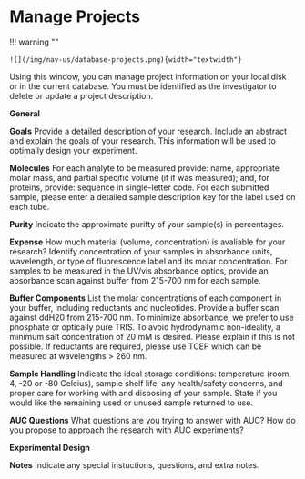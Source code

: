 # Manage Projects

!!! warning ""

    ![](/img/nav-us/database-projects.png){width="textwidth"}

Using this window, you can manage project information on your local disk or in the current database. You must be identified as the investigator to delete or update a project description.

$\textbf{General}$

$\textbf{Goals}$ Provide a detailed description of your research. Include an abstract and explain the goals of your research. This information will be used to optimally design your experiment.

$\textbf{Molecules}$ For each analyte to be measured provide: name, appropriate molar mass, and partial specific volume (it if was measured); and, for proteins, provide: sequence in single-letter code. For each submitted sample, please enter a detailed sample description key for the label used on each tube.

$\textbf{Purity}$ Indicate the approximate purifty of your sample(s) in percentages.

$\textbf{Expense}$ How much material (volume, concentration) is avaliable for your research? Identify concentration of your samples in absorbance units, wavelength, or type of fluorescence label and its molar concentration. For samples to be measured in the UV/vis absorbance optics, provide an absorbance scan against buffer from 215-700 nm for each sample.

$\textbf{Buffer Components}$ List the molar concentrations of each component in your buffer, including reductants and nucleotides. Provide a buffer scan against ddH20 from 215-700 nm. To minimize absorbance, we prefer to use phosphate or optically pure TRIS. To avoid hydrodynamic non-ideality, a minimum salt concentration of 20 mM is desired. Please explain if this is not possible. If reductants are required, please use TCEP which can be measured at wavelengths > 260 nm.

$\textbf{Sample Handling}$ Indicate the ideal storage conditions: temperature (room, 4, -20 or -80 Celcius), sample shelf life, any health/safety concerns, and proper care for working with and disposing of your sample. State if you would like the remaining used or unused sample returned to use.

$\textbf{AUC Questions}$ What questions are you trying to answer with AUC? How do you propose to approach the research with AUC experiments?

$\textbf{Experimental Design}$

$\textbf{Notes}$ Indicate any special instuctions, questions, and extra notes.
